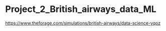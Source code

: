 # Project_2_British_airways_data_ML
 https://www.theforage.com/simulations/british-airways/data-science-yqoz
